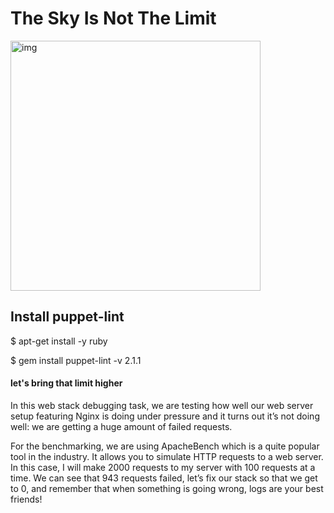 <h1> The Sky Is Not The Limit</h1> 
<img src="C:\Users\OLUWATOSIN\DownloadsfrdkCrb.jpg" alt="img" height="400px" width="400px"/>
<h2>Install puppet-lint</h2>
<p>$ apt-get install -y ruby</p>
<p>$ gem install puppet-lint -v 2.1.1</p>
<h4>let's bring that limit higher</h4>
<p>In this web stack debugging task, we are testing how well our web server setup featuring Nginx is doing under pressure and it turns out it’s not doing well: we are getting a huge amount of failed requests.

For the benchmarking, we are using ApacheBench which is a quite popular tool in the industry. It allows you to simulate HTTP requests to a web server. In this case, I will make 2000 requests to my server with 100 requests at a time. We can see that 943 requests failed, let’s fix our stack so that we get to 0, and remember that when something is going wrong, logs are your best friends!</p>
